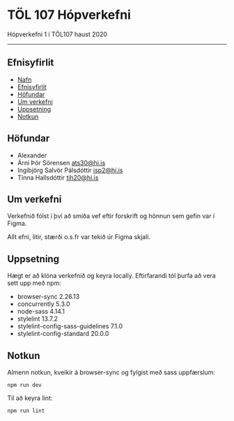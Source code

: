 # TÖL 107 Hópverkefni
Hópverkefni 1 í TÖL107 haust 2020
***
## Efnisyfirlit
* [Nafn](#töl-107-hópverkefni) <br /> 
* [Efnisyfirlit](#efnisyfirlit) <br />
* [Höfundar](#höfundar) <br /> 
* [Um verkefni](#um-verkefni) <br /> 
* [Uppsetning](#uppsetning) <br /> 
* [Notkun](#notkun) <br /> 

## Höfundar
* Alexander
* Árni Þór Sörensen ats30@hi.is
* Ingibjörg Salvör Pálsdóttir isp2@hi.is
* Tinna Hallsdóttir tih20@hi.is

## Um verkefni
Verkefnið fólst í því að smíða vef eftir forskrift og hönnun sem gefin var í Figma.

Allt efni, litir, stærði o.s.fr var tekið úr Figma skjali.

## Uppsetning
Hægt er að klóna verkefnið og keyra locally. Eftirfarandi tól þurfa að vera sett upp með npm:
* browser-sync 2.26.13
* concurrently 5.3.0
* node-sass 4.14.1
* stylelint 13.7.2
* stylelint-config-sass-guidelines 7.1.0
* stylelint-config-standard 20.0.0

## Notkun
Almenn notkun, kveikir á browser-sync og fylgist með sass uppfærslum:
```
npm run dev
```
Til að keyra lint:
```
npm run lint
```
